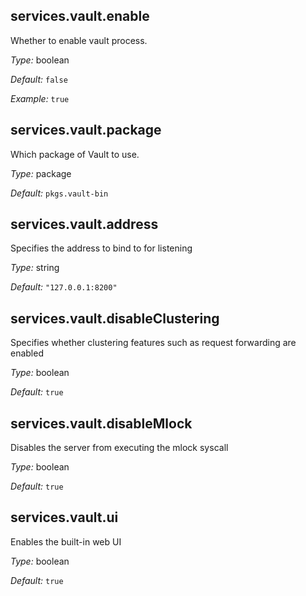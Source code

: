 

[comment]: # (Please add your documentation on top of this line)

## services\.vault\.enable



Whether to enable vault process\.



*Type:*
boolean



*Default:*
` false `



*Example:*
` true `



## services\.vault\.package



Which package of Vault to use\.



*Type:*
package



*Default:*
` pkgs.vault-bin `



## services\.vault\.address

Specifies the address to bind to for listening



*Type:*
string



*Default:*
` "127.0.0.1:8200" `



## services\.vault\.disableClustering



Specifies whether clustering features such as request forwarding are enabled



*Type:*
boolean



*Default:*
` true `



## services\.vault\.disableMlock



Disables the server from executing the mlock syscall



*Type:*
boolean



*Default:*
` true `



## services\.vault\.ui



Enables the built-in web UI



*Type:*
boolean



*Default:*
` true `
